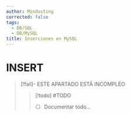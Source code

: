 ```yaml
---
author: Mindusting
corrected: false
tags:
  - DB/SQL
  - DB/MySQL
title: Inserciones en MySQL
---
```


# INSERT

> [!fail]- ESTE APARTADO ESTÁ INCOMPLEO
> > [!todo] #TODO
> > - [ ] Documentar todo...
